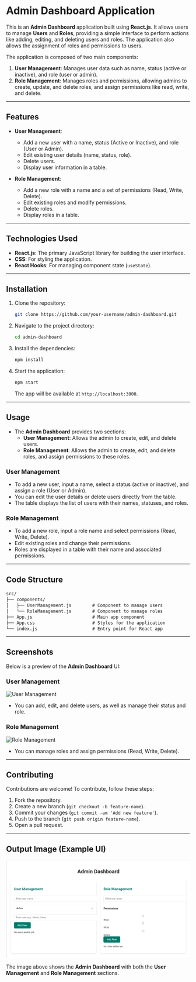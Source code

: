 

# Admin Dashboard Application

This is an **Admin Dashboard** application built using **React.js**. It allows users to manage **Users** and **Roles**, providing a simple interface to perform actions like adding, editing, and deleting users and roles. The application also allows the assignment of roles and permissions to users.

The application is composed of two main components:

1. **User Management**: Manages user data such as name, status (active or inactive), and role (user or admin).
2. **Role Management**: Manages roles and permissions, allowing admins to create, update, and delete roles, and assign permissions like read, write, and delete.

---

## **Features**

- **User Management**:
  - Add a new user with a name, status (Active or Inactive), and role (User or Admin).
  - Edit existing user details (name, status, role).
  - Delete users.
  - Display user information in a table.

- **Role Management**:
  - Add a new role with a name and a set of permissions (Read, Write, Delete).
  - Edit existing roles and modify permissions.
  - Delete roles.
  - Display roles in a table.

---

## **Technologies Used**

- **React.js**: The primary JavaScript library for building the user interface.
- **CSS**: For styling the application.
- **React Hooks**: For managing component state (`useState`).

---

## **Installation**

1. Clone the repository:

    ```bash
    git clone https://github.com/your-username/admin-dashboard.git
    ```

2. Navigate to the project directory:

    ```bash
    cd admin-dashboard
    ```

3. Install the dependencies:

    ```bash
    npm install
    ```

4. Start the application:

    ```bash
    npm start
    ```

   The app will be available at `http://localhost:3000`.

---

## **Usage**

- The **Admin Dashboard** provides two sections:
  - **User Management**: Allows the admin to create, edit, and delete users.
  - **Role Management**: Allows the admin to create, edit, and delete roles, and assign permissions to these roles.

### **User Management**

- To add a new user, input a name, select a status (active or inactive), and assign a role (User or Admin).
- You can edit the user details or delete users directly from the table.
- The table displays the list of users with their names, statuses, and roles.

### **Role Management**

- To add a new role, input a role name and select permissions (Read, Write, Delete).
- Edit existing roles and change their permissions.
- Roles are displayed in a table with their name and associated permissions.

---

## **Code Structure**

```
src/
├── components/
│   ├── UserManagement.js        # Component to manage users
│   └── RoleManagement.js        # Component to manage roles
├── App.js                       # Main app component
├── App.css                      # Styles for the application
└── index.js                     # Entry point for React app
```

---

## **Screenshots**

Below is a preview of the **Admin Dashboard** UI:

### **User Management**

![User Management](./screenshots/user-management.png)

- You can add, edit, and delete users, as well as manage their status and role.

### **Role Management**

![Role Management](./screenshots/role-management.png)

- You can manage roles and assign permissions (Read, Write, Delete).

---

## **Contributing**

Contributions are welcome! To contribute, follow these steps:

1. Fork the repository.
2. Create a new branch (`git checkout -b feature-name`).
3. Commit your changes (`git commit -am 'Add new feature'`).
4. Push to the branch (`git push origin feature-name`).
5. Open a pull request.

---


## **Output Image (Example UI)**

![Admin Dashboard UI](./output.png)

The image above shows the **Admin Dashboard** with both the **User Management** and **Role Management** sections.